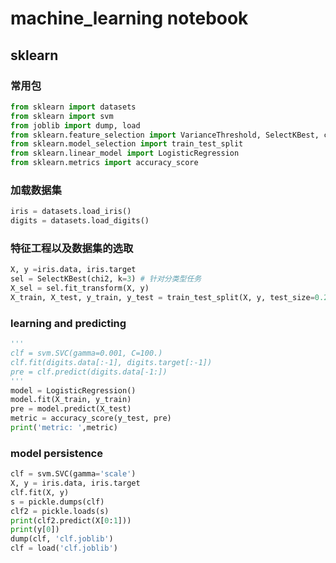 # machine_learning notebook

## sklearn
### 常用包
```python
from sklearn import datasets
from sklearn import svm
from joblib import dump, load
from sklearn.feature_selection import VarianceThreshold, SelectKBest, chi2
from sklearn.model_selection import train_test_split
from sklearn.linear_model import LogisticRegression
from sklearn.metrics import accuracy_score
```
### 加载数据集
```python
iris = datasets.load_iris()
digits = datasets.load_digits()
```
### 特征工程以及数据集的选取
```python
X, y =iris.data, iris.target
sel = SelectKBest(chi2, k=3) # 针对分类型任务
X_sel = sel.fit_transform(X, y)
X_train, X_test, y_train, y_test = train_test_split(X, y, test_size=0.2, random_state=10)
```
### learning and predicting
```python
'''
clf = svm.SVC(gamma=0.001, C=100.)
clf.fit(digits.data[:-1], digits.target[:-1])
pre = clf.predict(digits.data[-1:])
'''
model = LogisticRegression()
model.fit(X_train, y_train)
pre = model.predict(X_test)
metric = accuracy_score(y_test, pre)
print('metric: ',metric)
```
### model persistence
```python
clf = svm.SVC(gamma='scale')
X, y = iris.data, iris.target
clf.fit(X, y)
s = pickle.dumps(clf)
clf2 = pickle.loads(s)
print(clf2.predict(X[0:1]))
print(y[0])
dump(clf, 'clf.joblib')
clf = load('clf.joblib')
```